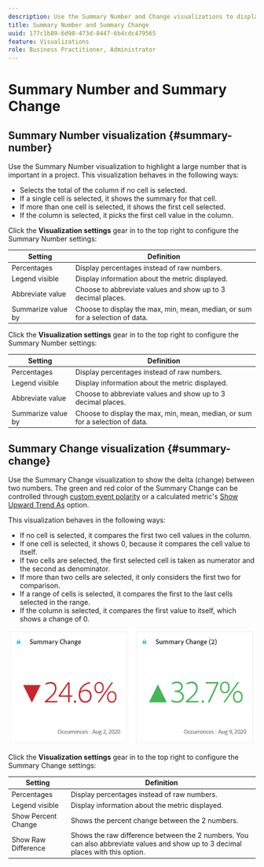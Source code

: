 ```yaml
---
description: Use the Summary Number and Change visualizations to display important data points in a project.
title: Summary Number and Summary Change
uuid: 177c1b89-6d98-473d-8447-6b4cdc479565
feature: Visualizations
role: Business Practitioner, Administrator
---
```


# Summary Number and Summary Change

## Summary Number visualization {#summary-number}

Use the Summary Number visualization to highlight a large number that is important in a project. This visualization behaves in the following ways:

* Selects the total of the column if no cell is selected.
* If a single cell is selected, it shows the summary for that cell.
* If more than one cell is selected, it shows the first cell selected.
* If the column is selected, it picks the first cell value in the column.

Click the **Visualization settings** gear in to the top right to configure the Summary Number settings: 

| Setting | Definition |
|--- |--- |
| Percentages | Display percentages instead of raw numbers.|
| Legend visible | Display information about the metric displayed.|
| Abbreviate value | Choose to abbreviate values and show up to 3 decimal places.|
| Summarize value by | Choose to display the max, min, mean, median, or sum for a selection of data.|


Click the **Visualization settings** gear in to the top right to configure the Summary Number settings: 

| Setting | Definition |
|--- |--- |
| Percentages | Display percentages instead of raw numbers.|
| Legend visible | Display information about the metric displayed.|
| Abbreviate value | Choose to abbreviate values and show up to 3 decimal places.|
| Summarize value by | Choose to display the max, min, mean, median, or sum for a selection of data.|


## Summary Change visualization {#summary-change}

Use the Summary Change visualization to show the delta (change) between two numbers. The green and red color of the Summary Change can be controlled through [custom event polarity](https://docs.adobe.com/content/help/en/analytics/admin/admin-tools/success-events/success-event.html) or a calculated metric's [Show Upward Trend As](https://docs.adobe.com/content/help/en/analytics/components/calculated-metrics/calcmetric-workflow/cm-build-metrics.html) option.

This visualization behaves in the following ways:

* If no cell is selected, it compares the first two cell values in the column.
* If one cell is selected, it shows 0, because it compares the cell value to itself.
* If two cells are selected, the first selected cell is taken as numerator and the second as denominator.
* If more than two cells are selected, it only considers the first two for comparison.
* If a range of cells is selected, it compares the first to the last cells selected in the range.
* If the column is selected, it compares the first value to itself, which shows a change of 0.


![](assets/summary-change.png)


Click the **Visualization settings** gear in to the top right to configure the Summary Change settings: 

| Setting | Definition |
|--- |--- |
| Percentages | Display percentages instead of raw numbers.|
| Legend visible | Display information about the metric displayed.|
| Show Percent Change| Shows the percent change between the 2 numbers.|
| Show Raw Difference| Shows the raw difference between the 2 numbers. You can also abbreviate values and show up to 3 decimal places with this option.|
